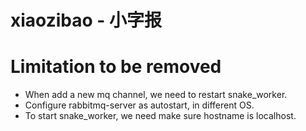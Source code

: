 xiaozibao - 小字报
=========
# Limitation to be removed
- When add a new mq channel, we need to restart snake_worker.
- Configure rabbitmq-server as autostart, in different OS.
- To start snake_worker, we need make sure hostname is localhost.

